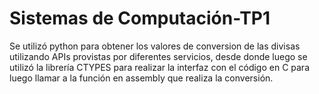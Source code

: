 # Sistemas de Computación-TP1

Se utilizó python para obtener los valores de conversion de las divisas utilizando APIs provistas por diferentes servicios, desde donde luego se utilizó la librería CTYPES para realizar la interfaz con el código en C para luego llamar a la función en assembly que realiza la conversión.
